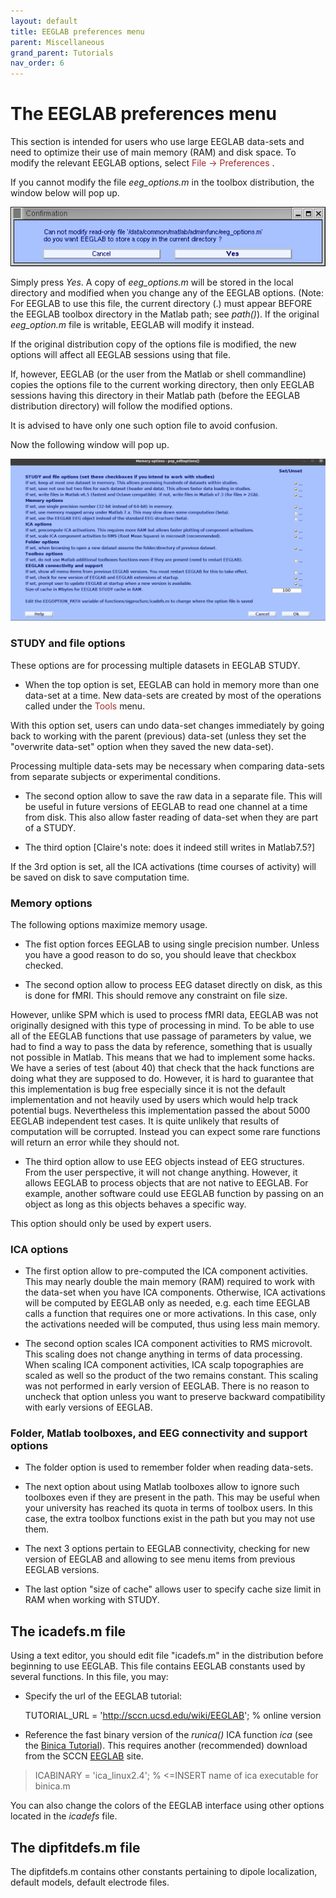 ```yaml
---
layout: default
title: EEGLAB preferences menu
parent: Miscellaneous
grand_parent: Tutorials
nav_order: 6
---
```




The EEGLAB preferences menu
========================

This section is intended for users who use large EEGLAB data-sets and
need to optimize their use of main memory (RAM) and disk space. 
To
modify the relevant EEGLAB options, select <span style="color: brown">File → Preferences </span>. 

If you cannot modify the file *eeg_options.m* in
the toolbox distribution, the window below will pop up.



![Image:Option1.gif ](/assets/images/Option1.gif)



Simply press *Yes*. A copy of *eeg_options.m* will be stored in the
local directory and modified when you change any of the EEGLAB options.
(Note: For EEGLAB to use this file, the current directory (.) must
appear BEFORE the EEGLAB toolbox directory in the Matlab path; see
*path()*). If the original *eeg_option.m* file is writable, EEGLAB will
modify it instead.


If the original distribution copy of the options file is modified, the
new options will affect all EEGLAB sessions using that file. 

If, however, EEGLAB (or the user from the Matlab or shell commandline)
copies the options file to the current working directory, then only
EEGLAB sessions having this directory in their Matlab path (before the
EEGLAB distribution directory) will follow the modified options. 

It is
advised to have only one such option file to avoid confusion. 

Now the following window will pop up.



![Image: Memory option gui2.png](/assets/images/Memory_option_gui2.png)


### STUDY and file options


These options are for processing multiple datasets in EEGLAB STUDY.

- When the top option is set, EEGLAB can hold in memory more than one
data-set at a time. New data-sets are created by most of the operations
called under the <span style="color: brown">Tools</span> menu. 

With this option set, users can undo data-set changes immediately by going back to
working with the parent (previous) data-set (unless they set the
"overwrite data-set" option when they saved the new data-set).

Processing multiple data-sets may be necessary when comparing data-sets
from separate subjects or experimental conditions.


- The second option allow to save the raw data in a separate file. This
will be useful in future versions of EEGLAB to read one channel at a time
from disk. This also allow faster reading of data-set when they are part
of a STUDY.


- The third option [Claire's note: does it indeed still writes in Matlab7.5?]


If the 3rd option is set, all the ICA activations (time courses of
activity) will be saved on disk to save computation time.

### Memory options
The following options maximize memory usage.


- The fist option forces EEGLAB to using single precision number. Unless
you have a good reason to do so, you should leave that checkbox checked.


- The second option allow to process EEG dataset directly on disk, as this
is done for fMRI. This should remove any constraint on file size.

However, unlike SPM which is used to process fMRI data, EEGLAB was not
originally designed with this type of processing in mind. To be able to
use all of the EEGLAB functions that use passage of parameters by value,
we had to find a way to pass the data by reference, something that is
usually not possible in Matlab. This means that we had to implement some
hacks. We have a series of test (about 40) that check that the hack
functions are doing what they are supposed to do. However, it is hard to
guarantee that this implementation is bug free especially since it is
not the default implementation and not heavily used by users which would
help track potential bugs. Nevertheless this implementation passed the
about 5000 EEGLAB independent test cases. 
It is quite unlikely that
results of computation will be corrupted. Instead you can expect some
rare functions will return an error while they should not.


- The third option allow to use EEG objects instead of EEG structures.
From the user perspective, it will not change anything. However, it
allows EEGLAB to process objects that are not native to EEGLAB. For
example, another software could use EEGLAB function by passing on an
object as long as this objects behaves a specific way. 
  
This option
should only be used by expert users.

### ICA options

- The first option allow to pre-computed the ICA component activities.
This may nearly double the main memory (RAM) required to work with the
data-set when you have ICA components. Otherwise, ICA activations will
be computed by EEGLAB only as needed, e.g. each time EEGLAB calls a
function that requires one or more activations. In this case, only the
activations needed will be computed, thus using less main memory.


- The second option scales ICA component activities to RMS microvolt. 
  This
scaling does not change anything in terms of data processing. When
scaling ICA component activities, ICA scalp topographies are scaled as
well so the product of the two remains constant. This scaling was not
performed in early version of EEGLAB. There is no reason to uncheck that
option unless you want to preserve backward compatibility with early
versions of EEGLAB.

### Folder, Matlab toolboxes, and EEG connectivity and support options

- The folder option is used to remember folder when reading data-sets. 

- The
next option about using Matlab toolboxes allow to ignore such toolboxes
even if they are present in the path. This may be useful when your
university has reached its quota in terms of toolbox users. In this
case, the extra toolbox functions exist in the path but you may not use
them. 
  
- The next 3 options pertain to EEGLAB connectivity, checking for
new version of EEGLAB and allowing to see menu items from previous EEGLAB versions. 
  
- The last option "size of cache" allows user to specify cache size limit in RAM when working with STUDY.

The icadefs.m file
-------------------
Using a text editor, you should edit file "icadefs.m" in the
distribution before beginning to use EEGLAB. This file contains EEGLAB
constants used by several functions. In this file, you may:

-   Specify the url of the EEGLAB tutorial:
    
     TUTORIAL_URL = '<http://sccn.ucsd.edu/wiki/EEGLAB>'; % online version 

-   Reference the fast binary version of the *runica()* ICA function
    *ica* (see the [Binica  Tutorial](/Chapter_09:_Decomposing_Data_Using_ICA "wikilink")). This
    requires another (recommended) download from the SCCN
    [EEGLAB](http://sccn.ucsd.edu/eeglab/binica) site.

> ICABINARY = 'ica_linux2.4'; % \<=INSERT name of ica executable for
> binica.m

You can also change the colors of the EEGLAB interface using other
options located in the *icadefs* file.

The dipfitdefs.m file
----------------------
The dipfitdefs.m contains other constants pertaining to dipole
localization, default models, default electrode files.

